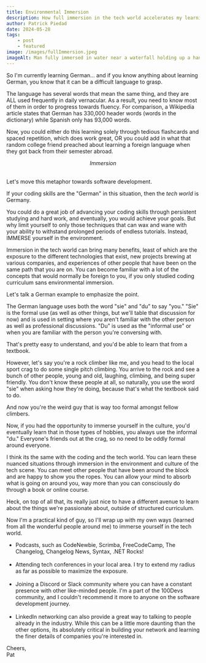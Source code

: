 ```yaml
---
title: Environmental Immersion
description: How full immersion in the tech world accelerates my learning.
author: Patrick Piedad
date: 2024-05-28
tags:
    - post
    - featured
image: /images/fullImmersion.jpeg
imageAlt: Man fully immersed in water near a waterfall holding up a hang ten hand sign
---
```


So I'm currently learning German... and if you know anything about learning German, you know that it can be a difficult language to grasp.

The language has several words that mean the same thing, and they are ALL used frequently in daily vernacular. As a result, you need to know most of them in order to progress towards fluency. For comparison, a Wikipedia article states that German has 330,000 header words (words in the dictionary) while Spanish only has 93,000 words.

Now, you could either do this learning solely through tedious flashcards and spaced repetition, which does work great, OR you could add in what that random college friend preached about learning a foreign language when they got back from their semester abroad.

<center>
<i>Immersion</i>
</center>
<br>

Let's move this metaphor towards software development.

If your coding skills are the "German" in this situation, then the <i>tech world</i> is Germany.

You could do a great job of advancing your coding skills through persistent studying and hard work, and eventually, you would achieve your goals. But why limit yourself to only those techniques that can wax and wane with your ability to withstand prolonged periods of endless tutorials. Instead, IMMERSE yourself in the environment.

Immersion in the tech world can bring many benefits, least of which are the exposure to the different technologies that exist, new projects brewing at various companies, and experiences of other people that have been on the same path that you are on. You can become familiar with a lot of the concepts that would normally be foreign to you, if you only studied coding curriculum sans environmental immersion.

Let's talk a German example to emphasize the point.

The German language uses both the word "sie" and "du" to say "you." "Sie" is the formal use (as well as other things, but we'll table that discussion for now) and is used in setting where you aren't familiar with the other person as well as professional discussions. "Du" is used as the "informal use" or when you are familiar with the person you're conversing with.

That's pretty easy to understand, and you'd be able to learn that from a textbook.

However, let's say you're a rock climber like me, and you head to the local sport crag to do some single pitch climbing. You arrive to the rock and see a bunch of other people, young and old, laughing, climbing, and being super friendly. You don't know these people at all, so naturally, you use the word "sie" when asking how they're doing, because that's what the textbook said to do.

And now you're the weird guy that is way too formal amongst fellow climbers.

Now, if you had the opportunity to immerse yourself in the culture, you'd eventually learn that in those types of hobbies, you always use the informal "du." Everyone's friends out at the crag, so no need to be oddly formal around everyone.

I think its the same with the coding and the tech world. You can learn these nuanced situations through immersion in the environment and culture of the tech scene. You can meet other people that have been around the block and are happy to show you the ropes. You can allow your mind to absorb what is going on around you, way more than you can consciously do through a book or online course.

Heck, on top of all that, its really just nice to have a different avenue to learn about the things we're passionate about, outside of structured curriculum.

Now I'm a practical kind of guy, so I'll wrap up with my own ways (learned from all the wonderful people around me) to immerse yourself in the tech world.

<ul>
<li> Podcasts, such as CodeNewbie, Scrimba, FreeCodeCamp, The Changelog, Changelog News, Syntax, .NET Rocks!</li>
<br>
<li> Attending tech conferences in your local area. I try to extend my radius as far as possible to maximize the exposure.</li>
<br>
<li> Joining a Discord or Slack community where you can have a constant presence with other like-minded people. I'm a part of the 100Devs community, and I couldn't recommend it more to anyone on the software development journey.</li>
<br>
<li> LinkedIn networking can also provide a great way to talking to people already in the industry. While this can be a little more daunting than the other options, its absolutely critical in building your network and learning the finer details of companies you're interested in. </li>
</ul>

Cheers,
<br>
Pat
